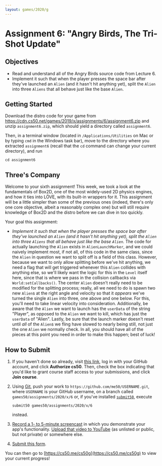 ```yaml
---
layout: games/2020/g
---
```


# Assignment 6: "Angry Birds, The Tri-Shot Update"

## Objectives

* Read and understand all of the Angry Birds source code from Lecture 6.
* Implement it such that when the player presses the space bar after they've launched an `Alien` (and it hasn't hit anything yet), split the `Alien` into three `Aliens` that all behave just like the base `Alien`.

## Getting Started

Download the distro code for your game from <https://cdn.cs50.net/games/2019/x/assignments/6/assignment6.zip> and unzip `assignment6.zip`, which should yield a directory called `assignment6`.

Then, in a terminal window (located in `/Applications/Utilities` on Mac or by typing
`cmd` in the Windows task bar), move to the directory where you extracted `assignment6`
(recall that the `cd` command can change your current directory), and run

```
cd assignment6
```

## Three's Company

Welcome to your sixth assignment! This week, we took a look at the fundamentals of Box2D, one of the most widely-used 2D physics engines, and how it ties into LÖVE, with its built-in wrappers for it. This assignment will be a little simpler than some of the previous ones (indeed, there's only one core objective, albeit a reasonably complex one) but will still require knowledge of Box2D and the distro before we can dive in too quickly.

Your goal this assignment:

* *Implement it such that when the player presses the space bar after they've launched an `Alien` (and it hasn't hit anything yet), split the `Alien` into three `Aliens` that all behave just like the base `Alien`.* The code for actually launching the `Alien` exists in `AlienLaunchMarker`, and we could naively implement most, if not all, of this code in the same class, since the `Alien` in question we want to split off is a field of this class. However, because we want to only allow splitting before we've hit anything, we need a flag that will get triggered whenever this `Alien` collides with anything else, so we'll likely want the logic for this in the `Level` itself here, since that is where we pass in the collision callbacks via `World:setCallbacks()`. The center `Alien` doesn't really need to be modified for the splitting process; really, all we need to do is spawn two new `Alien`s at the right angle and velocity so that it *appears* we've turned the single `Alien` into three, one above and one below. For this, you'll need to take linear velocity into consideration. Additionally, be aware that the `Alien` we want to launch has the `userData` of the string "Player", as opposed to the `Alien` we want to kill, which has just the `userData` of "Alien". Lastly, be sure that the launch marker doesn't reset until *all* of the `Alien`s we fling have slowed to nearly being still, not just the one `Alien` we normally check. In all, you should have all of the pieces at this point you need in order to make this happen; best of luck!

## How to Submit

1. If you haven't done so already, visit [this link](https://submit.cs50.io/invites/46e6f2ea29954ce9bb1bdc478a440055), log in with your GitHub account, and click **Authorize cs50**. Then, check the box indicating that you'd like to grant course staff access to your submissions, and click **Join course**.
1. Using [Git](https://git-scm.com/downloads), push your work to `https://github.com/me50/USERNAME.git`, where `USERNAME` is your GitHub username, on a branch called `games50/assignments/2020/x/6` or, if you've installed [`submit50`](https://cs50.readthedocs.io/submit50/), execute

   ```
   submit50 games50/assignments/2020/x/6
   ```

   instead.
1. [Record a 1- to 5-minute screencast](https://www.howtogeek.com/205742/how-to-record-your-windows-mac-linux-android-or-ios-screen/) in which you demonstrate your app's functionality. [Upload that video to YouTube](https://www.youtube.com/upload) (as unlisted or public, but not private) or somewhere else.
1. [Submit this form](https://forms.cs50.io/b1e6b791-4eba-4520-b89c-72140ab16e6a).

You can then go to [https://cs50.me/cs50g](https://cs50.me/cs50g) to view your current progress!
